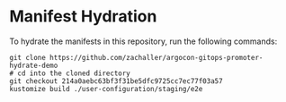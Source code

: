 # Manifest Hydration

To hydrate the manifests in this repository, run the following commands:

```shell
git clone https://github.com/zachaller/argocon-gitops-promoter-hydrate-demo
# cd into the cloned directory
git checkout 214a0aebc63bf3f31be5dfc9725cc7ec77f03a57
kustomize build ./user-configuration/staging/e2e
```
